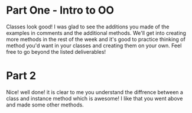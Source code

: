 # Part One - Intro to OO
Classes look good! I was glad to see the additions you made of the examples in comments and the additional methods. We'll get into creating more methods in the rest of the week and it's good to practice thinking of method you'd want in your classes and creating them on your own. Feel free to go beyond the listed deliverables! 

# Part 2 

Nice! well done! it is clear to me you understand the diffrence between a class and instance method which is awesome! I like that you went above and made some other methods. 